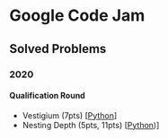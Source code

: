 # Google Code Jam
## Solved Problems
### 2020
#### Qualification Round
- Vestigium (7pts) [[Python](https://github.com/JehunYoo/GoogleCodeJam/blob/main/2020/Qualification%20Round/vestigium.py)]
- Nesting Depth (5pts, 11pts) [[Python](https://github.com/JehunYoo/GoogleCodeJam/blob/main/2020/Qualification%20Round/nesting-depth.py))]